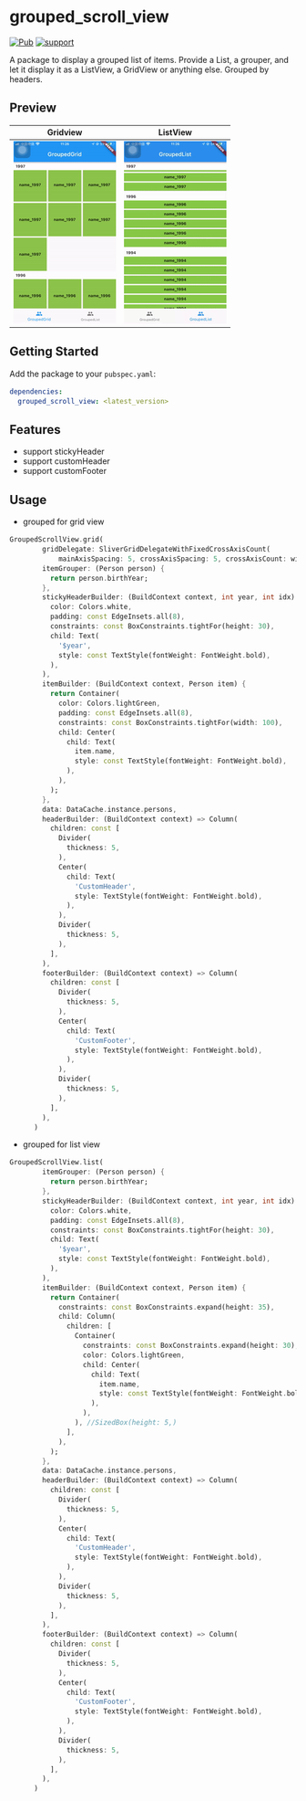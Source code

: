 # grouped_scroll_view
[![Pub](https://img.shields.io/pub/v/grouped_scroll_view.svg?style=flat-square)](https://pub.dev/packages/grouped_scroll_view)
[![support](https://img.shields.io/badge/platform-android%20|%20ios%20|%20web%20|%20macos%20|%20windows%20|%20linux%20-blue.svg)](https://pub.dev/packages/grouped_scroll_view)

A package to display a grouped list of items. Provide a List, a grouper, and let it display it as a ListView, a GridView or anything else. Grouped by headers.
## Preview

| Gridview | ListView |
| :--------------: | :---------------------: |
| ![](example/assets/gridview.gif) | ![](example/assets/listview.gif)     |

## Getting Started

Add the package to your `pubspec.yaml`:

```yaml
dependencies:
  grouped_scroll_view: <latest_version>
```

## Features
* support stickyHeader
* support customHeader
* support customFooter

## Usage
* grouped for grid view
``` dart
GroupedScrollView.grid(
        gridDelegate: SliverGridDelegateWithFixedCrossAxisCount(
            mainAxisSpacing: 5, crossAxisSpacing: 5, crossAxisCount: widget.crossAxisCount),
        itemGrouper: (Person person) {
          return person.birthYear;
        },
        stickyHeaderBuilder: (BuildContext context, int year, int idx) => Container(
          color: Colors.white,
          padding: const EdgeInsets.all(8),
          constraints: const BoxConstraints.tightFor(height: 30),
          child: Text(
            '$year',
            style: const TextStyle(fontWeight: FontWeight.bold),
          ),
        ),
        itemBuilder: (BuildContext context, Person item) {
          return Container(
            color: Colors.lightGreen,
            padding: const EdgeInsets.all(8),
            constraints: const BoxConstraints.tightFor(width: 100),
            child: Center(
              child: Text(
                item.name,
                style: const TextStyle(fontWeight: FontWeight.bold),
              ),
            ),
          );
        },
        data: DataCache.instance.persons,
        headerBuilder: (BuildContext context) => Column(
          children: const [
            Divider(
              thickness: 5,
            ),
            Center(
              child: Text(
                'CustomHeader',
                style: TextStyle(fontWeight: FontWeight.bold),
              ),
            ),
            Divider(
              thickness: 5,
            ),
          ],
        ),
        footerBuilder: (BuildContext context) => Column(
          children: const [
            Divider(
              thickness: 5,
            ),
            Center(
              child: Text(
                'CustomFooter',
                style: TextStyle(fontWeight: FontWeight.bold),
              ),
            ),
            Divider(
              thickness: 5,
            ),
          ],
        ),
      )
```

* grouped for list view
``` dart
GroupedScrollView.list(
        itemGrouper: (Person person) {
          return person.birthYear;
        },
        stickyHeaderBuilder: (BuildContext context, int year, int idx) => Container(
          color: Colors.white,
          padding: const EdgeInsets.all(8),
          constraints: const BoxConstraints.tightFor(height: 30),
          child: Text(
            '$year',
            style: const TextStyle(fontWeight: FontWeight.bold),
          ),
        ),
        itemBuilder: (BuildContext context, Person item) {
          return Container(
            constraints: const BoxConstraints.expand(height: 35),
            child: Column(
              children: [
                Container(
                  constraints: const BoxConstraints.expand(height: 30),
                  color: Colors.lightGreen,
                  child: Center(
                    child: Text(
                      item.name,
                      style: const TextStyle(fontWeight: FontWeight.bold),
                    ),
                  ),
                ), //SizedBox(height: 5,)
              ],
            ),
          );
        },
        data: DataCache.instance.persons,
        headerBuilder: (BuildContext context) => Column(
          children: const [
            Divider(
              thickness: 5,
            ),
            Center(
              child: Text(
                'CustomHeader',
                style: TextStyle(fontWeight: FontWeight.bold),
              ),
            ),
            Divider(
              thickness: 5,
            ),
          ],
        ),
        footerBuilder: (BuildContext context) => Column(
          children: const [
            Divider(
              thickness: 5,
            ),
            Center(
              child: Text(
                'CustomFooter',
                style: TextStyle(fontWeight: FontWeight.bold),
              ),
            ),
            Divider(
              thickness: 5,
            ),
          ],
        ),
      )
```

